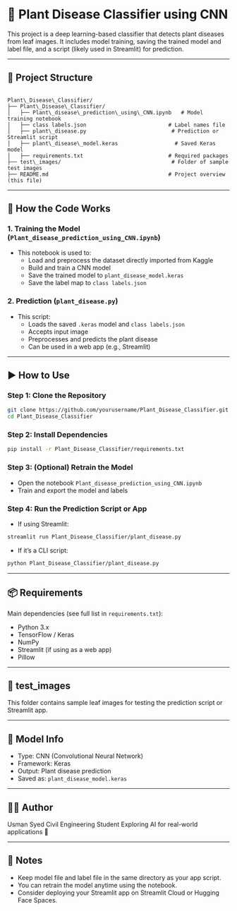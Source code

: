 
# 🌿 Plant Disease Classifier using CNN

This project is a deep learning-based classifier that detects plant diseases from leaf images. It includes model training, saving the trained model and label file, and a script (likely used in Streamlit) for prediction.

---

## 📁 Project Structure

```

Plant\_Disease\_Classifier/
├── Plant\_Disease\_Classifier/
│   ├── Plant\_disease\_prediction\_using\_CNN.ipynb   # Model training notebook
│   ├── class labels.json                          # Label names file
│   ├── plant\_disease.py                           # Prediction or Streamlit script
│   ├── plant\_disease\_model.keras                  # Saved Keras model
│   ├── requirements.txt                           # Required packages
├── test\_images/                                   # Folder of sample test images
├── README.md                                      # Project overview (this file)

````

---

## 🔧 How the Code Works

### 1. Training the Model (`Plant_disease_prediction_using_CNN.ipynb`)
- This notebook is used to:
  - Load and preprocess the dataset directly imported from Kaggle
  - Build and train a CNN model
  - Save the trained model to `plant_disease_model.keras`
  - Save the label map to `class labels.json`

### 2. Prediction (`plant_disease.py`)
- This script:
  - Loads the saved `.keras` model and `class labels.json`
  - Accepts input image
  - Preprocesses and predicts the plant disease
  - Can be used in a web app (e.g., Streamlit)

---

## ▶️ How to Use

### Step 1: Clone the Repository
```bash
git clone https://github.com/yourusername/Plant_Disease_Classifier.git
cd Plant_Disease_Classifier
````

### Step 2: Install Dependencies

```bash
pip install -r Plant_Disease_Classifier/requirements.txt
```

### Step 3: (Optional) Retrain the Model

* Open the notebook `Plant_disease_prediction_using_CNN.ipynb`
* Train and export the model and labels

### Step 4: Run the Prediction Script or App

* If using Streamlit:

```bash
streamlit run Plant_Disease_Classifier/plant_disease.py
```

* If it’s a CLI script:

```bash
python Plant_Disease_Classifier/plant_disease.py
```

---

## 📦 Requirements

Main dependencies (see full list in `requirements.txt`):

* Python 3.x
* TensorFlow / Keras
* NumPy
* Streamlit (if using as a web app)
* Pillow

---

## 📁 test\_images

This folder contains sample leaf images for testing the prediction script or Streamlit app.

---

## 🧠 Model Info

* Type: CNN (Convolutional Neural Network)
* Framework: Keras
* Output: Plant disease prediction
* Saved as: `plant_disease_model.keras`

---

## 🙋‍♂️ Author

Usman Syed
Civil Engineering Student
Exploring AI for real-world applications 🌿

---

## 📌 Notes

* Keep model file and label file in the same directory as your app script.
* You can retrain the model anytime using the notebook.
* Consider deploying your Streamlit app on Streamlit Cloud or Hugging Face Spaces.

```
